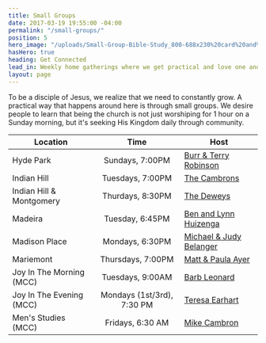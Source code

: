```yaml
---
title: Small Groups
date: 2017-03-19 19:55:00 -04:00
permalink: "/small-groups/"
position: 5
hero_image: "/uploads/Small-Group-Bible-Study_800-688x230%20card%20and%20website%20image.jpg"
hasHero: true
heading: Get Connected
lead_in: Weekly home gatherings where we get practical and love one another.
layout: page
---
```


To be a disciple of Jesus, we realize that we need to constantly grow. A practical way that happens around here is through small groups. We desire people to learn that being the church is not just worshiping for 1 hour on a Sunday morning, but it's seeking His Kingdom daily through community.

| Location                     | Time                 | Host                                              |
| ---------------------------  | :--------------------: | --------------------------------------------------|
| Hyde Park                    | Sundays, 7:00PM      | [Burr & Terry Robinson](mailto:burr.robinson@gmail.com)|
| Indian Hill                  | Tuesdays, 7:00PM     | [The Cambrons](mailto:mikecambron43@gmail.com)|                          |
| Indian Hill & Montgomery | Thurdays, 8:30PM     | [The Deweys](mailto:dewdini@yahoo.com)                             |
| Madeira                      | Tuesday, 6:45PM      | [Ben and Lynn Huizenga](mailto:huizenb@gmail.com)                 |
| Madison Place                 | Mondays, 6:30PM     | [Michael & Judy Belanger](mailto:chefbelanger@hotmail.com)            |
| Mariemont                    | Thursdays, 7:00PM    | [Matt & Paula Ayer](mailto:matt@ayerquality.com)                  |
| Joy In The Morning (MCC)     | Tuesdays, 9:00AM     | [Barb Leonard](mailto:tfleo@cinci.rr.com)                           |
| Joy In The Evening (MCC)     | Mondays (1st/3rd), 7:30 PM  | [Teresa Earhart](mailto:ttearhart@gmail.com)                    |
| Men's Studies (MCC)          | Fridays, 6:30 AM     | [Mike Cambron](mailto:mikecambron43@gmail.com)                       |